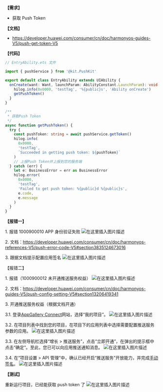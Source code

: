 **【需求】**

- 获取 Push Token

**【文档】**

- <https://developer.huawei.com/consumer/cn/doc/harmonyos-guides-V5/push-get-token-V5>

**【代码】**

```typescript
// EntryAbility.ets 文件

import { pushService } from '@kit.PushKit'

export default class EntryAbility extends UIAbility {
  onCreate(want: Want, launchParam: AbilityConstant.LaunchParam): void {
    hilog.info(0x0000, 'testTag', '%{public}s', 'Ability onCreate')
    getPushToken()
  }
}

/**
 * 获取Push Token
 */
async function getPushToken() {
  try {
    const pushToken: string = await pushService.getToken()
    hilog.info(
      0x0000,
      'testTag',
      `Succeeded in getting push token: ${pushToken}`
    )
    // 上报Push Token并上报到您的服务端
  } catch (err) {
    let e: BusinessError = err as BusinessError
    hilog.error(
      0x0000,
      'testTag',
      'Failed to get push token: %{public}d %{public}s',
      e.code,
      e.message
    )
  }
}
```

**【报错一】**

1\. 报错 1000900010 APP 身份验证失败
![在这里插入图片描述](https://i-blog.csdnimg.cn/direct/563d0563869b4390bb1928b673940823.png)

2\. 文档：<https://developer.huawei.com/consumer/cn/doc/harmonyos-references-V5/push-error-code-V5#section3835124673016>

3\. 跟据文档提示配置应用签名
![在这里插入图片描述](https://i-blog.csdnimg.cn/direct/4c04a1c1b59c4ca59b8318699d98604c.png)

【报错二】

1\. 报错（1000900012 未开通推送服务权益）
![在这里插入图片描述](https://i-blog.csdnimg.cn/direct/03f85865fadd4d61aef6f4b26d7e9f15.png)

2\. 文档：<https://developer.huawei.com/consumer/cn/doc/harmonyos-guides-V5/push-config-setting-V5#section13206419341>

3\. 开通推送服务权益（根据文档开通）

3.1. 登录[AppGallery Connect](https://developer.huawei.com/consumer/cn/service/josp/agc/index.html)网站，选择“我的项目”。
![在这里插入图片描述](https://i-blog.csdnimg.cn/direct/3a76faf685624d3cb1d581be6c693cc0.png)

3.2. 在项目列表中找到您的项目，在项目下的应用列表中选择需要配置推送服务参数的应用。
![在这里插入图片描述](https://i-blog.csdnimg.cn/direct/c12c82a4d2e14afe98da07be014505f2.png)

3.3. 在左侧导航栏选择“增长 > 推送服务”，点击“立即开通”，在弹出的提示框中点击“确定”。至此，您已可以向应用推送通知消息。
![在这里插入图片描述](https://i-blog.csdnimg.cn/direct/99fd214e461a41e193a0bf82edf93e3d.png)

3.4. 在“项目设置 > API 管理”中，确认已经开启“推送服务”开放能力，并完成[手动签名](https://developer.huawei.com/consumer/cn/doc/harmonyos-guides-V5/ide-signing-V5#section297715173233)。
![在这里插入图片描述](https://i-blog.csdnimg.cn/direct/3bab0122134d4951af4d47203f59718a.png)

**【测试】**

重新运行项目，已经能获取 push token 了
![在这里插入图片描述](https://i-blog.csdnimg.cn/direct/08a6c9b6634b463182825f4ed5933d39.png)
